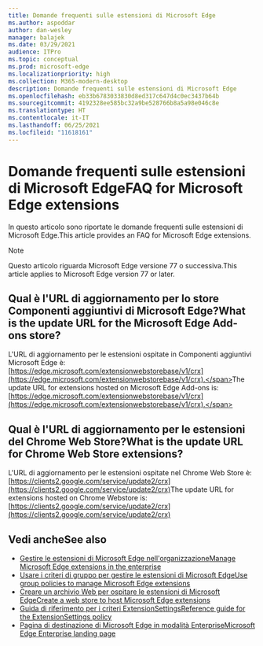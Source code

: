 ```yaml
---
title: Domande frequenti sulle estensioni di Microsoft Edge
ms.author: aspoddar
author: dan-wesley
manager: balajek
ms.date: 03/29/2021
audience: ITPro
ms.topic: conceptual
ms.prod: microsoft-edge
ms.localizationpriority: high
ms.collection: M365-modern-desktop
description: Domande frequenti sulle estensioni di Microsoft Edge
ms.openlocfilehash: eb33b6783033830d8ed317c647d4c0ec3437b64b
ms.sourcegitcommit: 4192328ee585bc32a9be528766b8a5a98e046c8e
ms.translationtype: HT
ms.contentlocale: it-IT
ms.lasthandoff: 06/25/2021
ms.locfileid: "11618161"
---
```

# <a name="faq-for-microsoft-edge-extensions"></a><span data-ttu-id="e3410-103">Domande frequenti sulle estensioni di Microsoft Edge</span><span class="sxs-lookup"><span data-stu-id="e3410-103">FAQ for Microsoft Edge extensions</span></span>

<span data-ttu-id="e3410-104">In questo articolo sono riportate le domande frequenti sulle estensioni di Microsoft Edge.</span><span class="sxs-lookup"><span data-stu-id="e3410-104">This article provides an FAQ for Microsoft Edge extensions.</span></span>

> [!NOTE]
> <span data-ttu-id="e3410-105">Questo articolo riguarda Microsoft Edge versione 77 o successiva.</span><span class="sxs-lookup"><span data-stu-id="e3410-105">This article applies to Microsoft Edge version 77 or later.</span></span>

## <a name="what-is-the-update-url-for-the-microsoft-edge-add-ons-store"></a><span data-ttu-id="e3410-106">Qual è l'URL di aggiornamento per lo store Componenti aggiuntivi di Microsoft Edge?</span><span class="sxs-lookup"><span data-stu-id="e3410-106">What is the update URL for the Microsoft Edge Add-ons store?</span></span>

<span data-ttu-id="e3410-107">L'URL di aggiornamento per le estensioni ospitate in Componenti aggiuntivi Microsoft Edge è: [https://edge.microsoft.com/extensionwebstorebase/v1/crx](https://edge.microsoft.com/extensionwebstorebase/v1/crx).</span><span class="sxs-lookup"><span data-stu-id="e3410-107">The update URL for extensions hosted on Microsoft Edge Add-ons is: [https://edge.microsoft.com/extensionwebstorebase/v1/crx](https://edge.microsoft.com/extensionwebstorebase/v1/crx).</span></span>

## <a name="what-is-the-update-url-for-chrome-web-store-extensions"></a><span data-ttu-id="e3410-108">Qual è l'URL di aggiornamento per le estensioni del Chrome Web Store?</span><span class="sxs-lookup"><span data-stu-id="e3410-108">What is the update URL for Chrome Web Store extensions?</span></span>

<span data-ttu-id="e3410-109">L'URL di aggiornamento per le estensioni ospitate nel Chrome Web Store è: [https://clients2.google.com/service/update2/crx](https://clients2.google.com/service/update2/crx)</span><span class="sxs-lookup"><span data-stu-id="e3410-109">The update URL for extensions hosted on Chrome Webstore is: [https://clients2.google.com/service/update2/crx](https://clients2.google.com/service/update2/crx)</span></span>

## <a name="see-also"></a><span data-ttu-id="e3410-110">Vedi anche</span><span class="sxs-lookup"><span data-stu-id="e3410-110">See also</span></span>

- [<span data-ttu-id="e3410-111">Gestire le estensioni di Microsoft Edge nell'organizzazione</span><span class="sxs-lookup"><span data-stu-id="e3410-111">Manage Microsoft Edge extensions in the enterprise</span></span>](microsoft-edge-manage-extensions.md)
- [<span data-ttu-id="e3410-112">Usare i criteri di gruppo per gestire le estensioni di Microsoft Edge</span><span class="sxs-lookup"><span data-stu-id="e3410-112">Use group policies to manage Microsoft Edge extensions</span></span>](microsoft-edge-manage-extensions-policies.md)
- [<span data-ttu-id="e3410-113">Creare un archivio Web per ospitare le estensioni di Microsoft Edge</span><span class="sxs-lookup"><span data-stu-id="e3410-113">Create a web store to host Microsoft Edge extensions</span></span>](microsoft-edge-manage-extensions-webstore.md)
- [<span data-ttu-id="e3410-114">Guida di riferimento per i criteri ExtensionSettings</span><span class="sxs-lookup"><span data-stu-id="e3410-114">Reference guide for the ExtensionSettings policy</span></span>](microsoft-edge-manage-extensions-ref-guide.md)
- [<span data-ttu-id="e3410-115">Pagina di destinazione di Microsoft Edge in modalità Enterprise</span><span class="sxs-lookup"><span data-stu-id="e3410-115">Microsoft Edge Enterprise landing page</span></span>](https://aka.ms/EdgeEnterprise)
